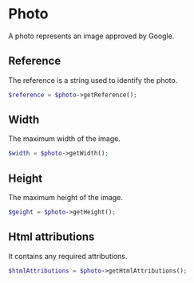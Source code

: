 # Photo

A photo represents an image approved by Google.

## Reference

The reference is a string used to identify the photo.

``` php
$reference = $photo->getReference();
```

## Width

The maximum width of the image.

``` php
$width = $photo->getWidth();
```

## Height

The maximum height of the image.

``` php
$geight = $photo->getHeight();
```

## Html attributions

It contains any required attributions.

``` php
$htmlAttributions = $photo->getHtmlAttributions();
```
